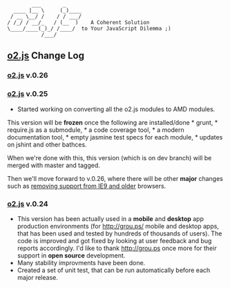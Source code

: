             ___       _
      ____ |__ \     (_)____
     / __ \__/ /    / / ___/
    / /_/ / __/_   / (__  )    A Coherent Solution
    \____/____(_)_/ /____/  to Your JavaScript Dilemma ;)
               /___/

**[o2.js](http://o2js.com/)** Change Log
--------------------------------------------------------------------------------

### **[o2.js](http://o2js.com/)** v.0.26

### **[o2.js](http://o2js.com/)** v.0.25

* Started working on converting all the o2.js modules to AMD modules.

This version will be **frozen** once the following are installed/done
	* grunt,
	* require.js as a submodule,
	* a code coverage tool,
	* a modern documentation tool,
	* empty jasmine test specs for each module,
	* updates on jshint and other bathces.

When we're done with this, this version (which is on dev branch) will be
merged with master and tagged.

Then we'll move forward to v.0.26, where there will be other **major** changes
such as [removing support from IE9 and older](https://github.com/v0lkan/o2.js/issues/112)
browsers.

### **[o2.js](http://o2js.com/)** v.0.24

* This version has been actually used in a **mobile** and **desktop** app
production environments (for <http://grou.ps/> mobile and desktop apps, that
has been used and tested by hundreds of thousands of users).
The code is improved and got fixed by looking at user feedback and bug reports
accordingly. I'd like to thank <http://grou.ps> once more for their support
in **open source** development.
* Many stability improvments have been done.
* Created a set of unit test, that can be run automatically before each
major release.
